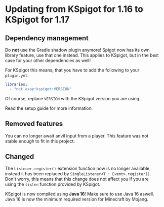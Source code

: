 # Updating from KSpigot for 1.16 to KSpigot for 1.17

## Dependency management

Do **not** use the Gradle shadow plugin anymore! Spigot now has its own library feature, use that one instead. This
applies to KSpigot, but in the best case for your other dependencies as well!

For KSpigot this means, that you have to add the following to your `plugin.yml`:

```yaml
libraries:
  - "net.axay:kspigot:VERSION"
```

Of course, replace `VERSION` with the KSpigot version you are using.

Read the setup guide for more information.

## Removed features

You can no longer await anvil input from a player. This feature was not stable enough to fit in this project.

## Changed

The `Listener.register()` extension function now is no longer available, instead it has been replaced
by `SingleListener<T : Event>.register()`. Don't worry, this means that this change does not affect you if you are using
the `listen` function provided by KSpigot.

KSpigot is now compiled using **Java 16**! Make sure to use Java 16 aswell. Java 16 is now the minimum required version
for Minecraft by Mojang.
